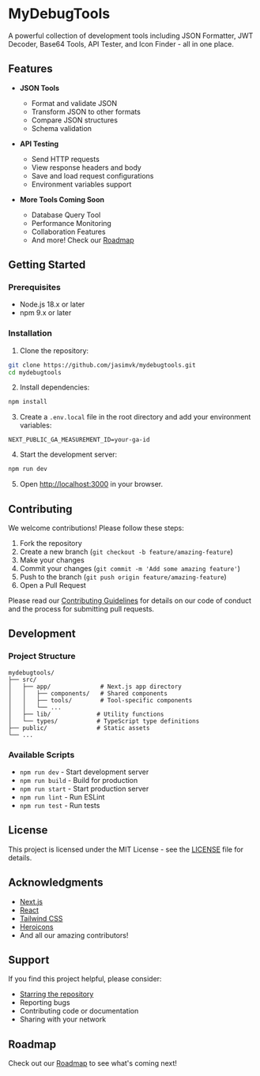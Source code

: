 # MyDebugTools

A powerful collection of development tools including JSON Formatter, JWT Decoder, Base64 Tools, API Tester, and Icon Finder - all in one place.

## Features

- **JSON Tools**
  - Format and validate JSON
  - Transform JSON to other formats
  - Compare JSON structures
  - Schema validation

- **API Testing**
  - Send HTTP requests
  - View response headers and body
  - Save and load request configurations
  - Environment variables support

- **More Tools Coming Soon**
  - Database Query Tool
  - Performance Monitoring
  - Collaboration Features
  - And more! Check our [Roadmap](https://mydebugtools.com/roadmap)

## Getting Started

### Prerequisites

- Node.js 18.x or later
- npm 9.x or later

### Installation

1. Clone the repository:
```bash
git clone https://github.com/jasimvk/mydebugtools.git
cd mydebugtools
```

2. Install dependencies:
```bash
npm install
```

3. Create a `.env.local` file in the root directory and add your environment variables:
```env
NEXT_PUBLIC_GA_MEASUREMENT_ID=your-ga-id
```

4. Start the development server:
```bash
npm run dev
```

5. Open [http://localhost:3000](http://localhost:3000) in your browser.

## Contributing

We welcome contributions! Please follow these steps:

1. Fork the repository
2. Create a new branch (`git checkout -b feature/amazing-feature`)
3. Make your changes
4. Commit your changes (`git commit -m 'Add some amazing feature'`)
5. Push to the branch (`git push origin feature/amazing-feature`)
6. Open a Pull Request

Please read our [Contributing Guidelines](CONTRIBUTING.md) for details on our code of conduct and the process for submitting pull requests.

## Development

### Project Structure

```
mydebugtools/
├── src/
│   ├── app/              # Next.js app directory
│   │   ├── components/   # Shared components
│   │   ├── tools/        # Tool-specific components
│   │   └── ...
│   ├── lib/             # Utility functions
│   └── types/           # TypeScript type definitions
├── public/              # Static assets
└── ...
```

### Available Scripts

- `npm run dev` - Start development server
- `npm run build` - Build for production
- `npm run start` - Start production server
- `npm run lint` - Run ESLint
- `npm run test` - Run tests

## License

This project is licensed under the MIT License - see the [LICENSE](LICENSE) file for details.

## Acknowledgments

- [Next.js](https://nextjs.org/)
- [React](https://reactjs.org/)
- [Tailwind CSS](https://tailwindcss.com/)
- [Heroicons](https://heroicons.com/)
- And all our amazing contributors!

## Support

If you find this project helpful, please consider:
- [Starring the repository](https://github.com/jasimvk/mydebugtools)
- Reporting bugs
- Contributing code or documentation
- Sharing with your network

## Roadmap

Check out our [Roadmap](https://mydebugtools.com/roadmap) to see what's coming next!
